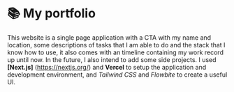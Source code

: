 # 📚 My portfolio

This website is a single page application with a CTA with my name and location, some descriptions of tasks that I am able to do and the stack that I know how to use, it also comes with an timeline containing my work record up until now. In the future, I also intend to add some side projects. I used **[Next.js]** (<https://nextjs.org/>) and **Vercel** to setup the application and development environment, and *Tailwind CSS* and *Flowbite* to create a useful UI.
